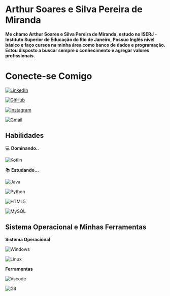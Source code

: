# Arthur Soares e Silva Pereira de Miranda
**Me chamo Arthur Soares e Silva Pereira de Miranda, estudo no ISERJ - Instituto Superior de Educação do Rio de Janeiro, Possuo Inglês nível básico e faço cursos na minha área como banco de dados e programação. Estou disposto a buscar sempre o conhecimento e agregar valores profissionais.**
# Conecte-se Comigo
[![LinkedIn](https://img.shields.io/badge/LinkedIn-0077B5?style=for-the-badge&logo=linkedin&logoColor=white)](https://www.linkedin.com/in/arthur-soares-e-silva-pereira-de-miranda-7536592b9/)

[![GitHub](https://img.shields.io/badge/GitHub-100000?style=for-the-badge&logo=github&logoColor=white)](https://github.com/Arthursoares2008)

[![Instagram](https://img.shields.io/badge/-Instagram-%23E4405F?style=for-the-badge&logo=instagram&logoColor=white)](https://www.instagram.com/soaresss_021/)

[![Gmail](https://img.shields.io/badge/Gmail-333333?style=for-the-badge&logo=gmail&logoColor=red)](mailto:arthursoaress2008@gmail.com)
## Habilidades

 💻 **Dominando..** 
 
 ![Kotlin](https://img.shields.io/badge/Kotlin-0095D5?&style=for-the-badge&logo=kotlin&logoColor=white)

📚 **Estudando...**

![Java](https://img.shields.io/badge/java-%23ED8B00.svg?style=for-the-badge&logo=openjdk&logoColor=white)

![Python](https://img.shields.io/badge/python-3670A0?style=for-the-badge&logo=python&logoColor=ffdd54)

![HTML5](https://img.shields.io/badge/HTML5-E34F26?style=for-the-badge&logo=html5&logoColor=white)

![MySQL](https://img.shields.io/badge/MySQL-00000F?style=for-the-badge&logo=mysql&logoColor=white)

## Sistema Operacional e Minhas Ferramentas

**Sistema Operacional**


![Windows](https://img.shields.io/badge/Windows-000?style=for-the-badge&logo=windows&logoColor=2CA5E0)

![Linux](https://img.shields.io/badge/Linux-000?style=for-the-badge&logo=linux&logoColor=FCC624)

**Ferramentas**

![Vscode](https://img.shields.io/badge/Vscode-007ACC?style=for-the-badge&logo=visual-studio-code&logoColor=white)

![Git](https://img.shields.io/badge/GIT-E44C30?style=for-the-badge&logo=git&logoColor=white)

